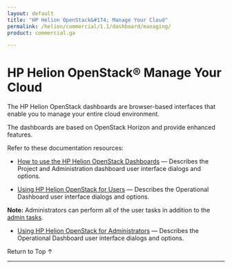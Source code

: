 ```yaml
---
layout: default
title: "HP Helion OpenStack&#174; Manage Your Cloud"
permalink: /helion/commercial/1.1/dashboard/managing/
product: commercial.ga

---
```

<!--UNDER REVISION-->

<script>

function PageRefresh {
onLoad="window.refresh"
}

PageRefresh();

</script>

<!--
<p style="font-size: small;"> <a href="/helion/commercial/1.1/ga1/install/">&#9664; PREV</a> | <a href="/helion/commercial/1.1/ga1/install-overview/">&#9650; UP</a> | <a href="/helion/commercial/1.1/ga1/">NEXT &#9654;</a> </p>
-->

# HP Helion OpenStack&#174; Manage Your Cloud</h1>

The HP Helion OpenStack dashboards are browser-based interfaces that enable you to manage your entire cloud environment. </p>

The dashboards are based on OpenStack Horizon and provide enhanced features.</p>

Refer to these documentation resources:</p>

<!-- Will we have this in Community
* [HP Helion OpenStack Community Troubleshooting](/helion/community/manage/troubleshooting/) &mdash; Provides tips to help you troubleshoot issues you may encounter with HP Helion OpenStack Community. -->

* <a href="/helion/commercial/1.1/dashboard/how-works/">How to use the HP Helion OpenStack Dashboards</a> &mdash; Describes the Project and Administration dashboard user interface dialogs and options. </p>
* <a href="/helion/commercial/1.1/dashboard/users/">Using HP Helion OpenStack for Users</a> &mdash; Describes the Operational Dashboard user interface dialogs and options.</p>

**Note:** Administrators can perform all of the user tasks in addition to the <a href="/helion/commercial/1.1/dashboard/admin/">admin tasks</a>.</p>

* <a href="/helion/commercial/1.1/dashboard/admin/">Using HP Helion OpenStack for Administrators</a> &mdash; Describes the Operational Dashboard user interface dialogs and options.</p>

<!--
* [HP Helion OpenStack: Building Images](/helion/commercial/1.1/manage/image-builder/) &mdash; Shows you how to use Disk Image Builder to create images for the HP Helion OpenStack.

* [HP Helion OpenStack: Backup and Restore](/helion/commercial/1.1/manage/backup-process/) &mdash; Explains how to backup and restore the components of the HP Helion OpenStack Management Host. -->

<a href="#top" style="padding:14px 0px 14px 0px; text-decoration: none;"> Return to Top &#8593; </a>


----
